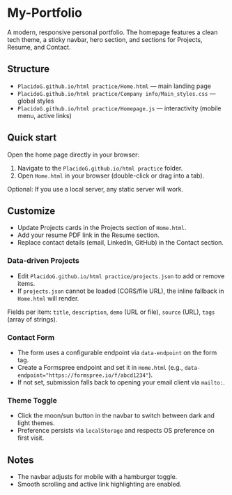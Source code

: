 # My-Portfolio

A modern, responsive personal portfolio. The homepage features a clean tech theme, a sticky navbar, hero section, and sections for Projects, Resume, and Contact.

## Structure
- `PlacidoG.github.io/html practice/Home.html` — main landing page
- `PlacidoG.github.io/html practice/Company info/Main_styles.css` — global styles
- `PlacidoG.github.io/html practice/Homepage.js` — interactivity (mobile menu, active links)

## Quick start
Open the home page directly in your browser:

1. Navigate to the `PlacidoG.github.io/html practice` folder.
2. Open `Home.html` in your browser (double-click or drag into a tab).

Optional: If you use a local server, any static server will work.

## Customize
- Update Projects cards in the Projects section of `Home.html`.
- Add your resume PDF link in the Resume section.
- Replace contact details (email, LinkedIn, GitHub) in the Contact section.

### Data-driven Projects
- Edit `PlacidoG.github.io/html practice/projects.json` to add or remove items.
- If `projects.json` cannot be loaded (CORS/file URL), the inline fallback in `Home.html` will render.

Fields per item: `title`, `description`, `demo` (URL or file), `source` (URL), `tags` (array of strings).

### Contact Form
- The form uses a configurable endpoint via `data-endpoint` on the form tag.
- Create a Formspree endpoint and set it in `Home.html` (e.g., `data-endpoint="https://formspree.io/f/abcd1234"`).
- If not set, submission falls back to opening your email client via `mailto:`.

### Theme Toggle
- Click the moon/sun button in the navbar to switch between dark and light themes.
- Preference persists via `localStorage` and respects OS preference on first visit.

## Notes
- The navbar adjusts for mobile with a hamburger toggle.
- Smooth scrolling and active link highlighting are enabled.
